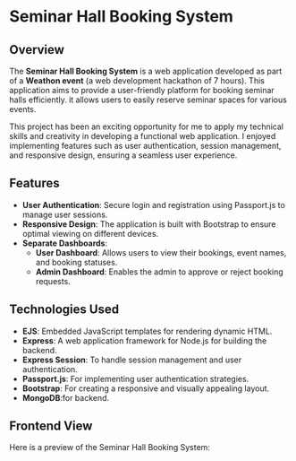 # Seminar Hall Booking System

## Overview

The **Seminar Hall Booking System** is a web application developed as part of a **Weathon event** (a web development hackathon of 7 hours). This application aims to provide a user-friendly platform for booking seminar halls efficiently. it allows users to easily reserve seminar spaces for various events.

This project has been an exciting opportunity for me to apply my technical skills and creativity in developing a functional web application. I enjoyed implementing features such as user authentication, session management, and responsive design, ensuring a seamless user experience.

## Features

- **User Authentication**: Secure login and registration using Passport.js to manage user sessions.
- **Responsive Design**: The application is built with Bootstrap to ensure optimal viewing on different devices.
- **Separate Dashboards**:
  - **User Dashboard**: Allows users to view their bookings, event names, and booking statuses.
  - **Admin Dashboard**: Enables the admin to approve or reject booking requests.

## Technologies Used

- **EJS**: Embedded JavaScript templates for rendering dynamic HTML.
- **Express**: A web application framework for Node.js for building the backend.
- **Express Session**: To handle session management and user authentication.
- **Passport.js**: For implementing user authentication strategies.
- **Bootstrap**: For creating a responsive and visually appealing layout.
- **MongoDB**:for backend.

## Frontend View

Here is a preview of the Seminar Hall Booking System:


